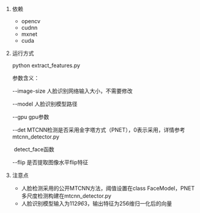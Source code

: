 1. 依赖

   - opencv
   - cudnn
   - mxnet
   - cuda

2. 运行方式

   python extract_features.py

   参数含义：

   --image-size  人脸识别网络输入大小，不需要修改

   --model		人脸识别模型路径

   --gpu		gpu参数

   --det		MTCNN检测是否采用金字塔方式（PNET），0表示采用，详情参考mtcnn_detector.py 	

   ​			detect_face函数

   --flip		是否提取图像水平flip特征

3. 注意点

   - 人脸检测采用的公开MTCNN方法，阈值设置在class FaceModel，PNET多尺度检测构建在mtcnn_detector.py 
   - 人脸识别模型输入为112*96*3，输出特征为256维归一化后的向量

